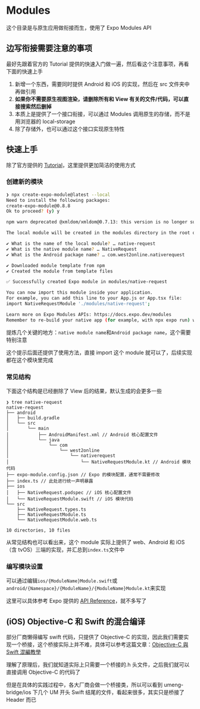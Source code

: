 # Modules

这个目录是与原生应用做衔接而生，使用了 Expo Modules API

## 边写衔接需要注意的事项

最好先跟着官方的 Tutorial 提供的快速入门做一遍，然后看这个注意事项，再看下面的快速上手

1. 新增一个东西，需要同时提供 Android 和 iOS 的实现，然后在 src 文件夹中再做引用
2. **如果你不需要原生视图渲染，请删除所有和 View 有关的文件/代码，可以直接搜索然后删掉**
3. 本质上是提供了一个接口衔接，可以通过 Modules 调用原生的存储，而不是用浏览器的 local-storage
4. 除了存储外，也可以通过这个接口实现原生特性

## 快速上手

除了官方提供的 [Tutorial](https://docs.expo.dev/modules/get-started/#adding-a-new-module-to-an-existing-application)，这里提供更加简洁的使用方式

### 创建新的模块

```bash
❯ npx create-expo-module@latest --local
Need to install the following packages:
create-expo-module@0.8.8
Ok to proceed? (y) y

npm warn deprecated @xmldom/xmldom@0.7.13: this version is no longer supported, please update to at least 0.8.*

The local module will be created in the modules directory in the root of your project. Learn more: https://expo.fyi/expo-module-local-autolinking.md

✔ What is the name of the local module? … native-request
✔ What is the native module name? … NativeRequest
✔ What is the Android package name? … com.west2online.nativerequest

✔ Downloaded module template from npm
✔ Created the module from template files

✅ Successfully created Expo module in modules/native-request

You can now import this module inside your application.
For example, you can add this line to your App.js or App.tsx file:
import NativeRequestModule './modules/native-request';

Learn more on Expo Modules APIs: https://docs.expo.dev/modules
Remember to re-build your native app (for example, with npx expo run) when you make changes to the module. Native code changes are not reloaded with Fast Refresh.
```

提炼几个关键的地方：`native module name`和`Android package name`，这个需要特别注意

这个提示后面还提供了使用方法，直接 import 这个 module 就可以了，后续实现都在这个模块里完成

### 常见结构

下面这个结构是已经删除了 View 后的结果，默认生成的会更多一些

```text
❯ tree native-request
native-request
├── android
│   ├── build.gradle
│   └── src
│       └── main
│           ├── AndroidManifest.xml // Android 核心配置文件
│           └── java
│               └── com
│                   └── west2online
│                       └── nativerequest
│                           └── NativeRequestModule.kt // Android 模块代码
├── expo-module.config.json // Expo 的模块配置，通常不需要修改
├── index.ts // 此处进行统一声明暴露
├── ios
│   ├── NativeRequest.podspec // iOS 核心配置文件
│   └── NativeRequestModule.swift // iOS 模块代码
└── src
    ├── NativeRequest.types.ts
    ├── NativeRequestModule.ts
    └── NativeRequestModule.web.ts

10 directories, 10 files
```

从常见结构也可以看出来，这个 module 实际上提供了 web、Android 和 iOS（含 tvOS）三端的实现，并汇总到`index.ts`文件中

### 编写模块设置

可以通过编辑`ios/{ModuleName}Module.swift`或`android/{Namespace}/{ModuleName}/{ModuleName}Module.kt`来实现

这里可以具体参考 Expo 提供的 [API Reference](https://docs.expo.dev/modules/module-api)，就不多写了

## (iOS) Objective-C 和 Swift 的混合编译

部分厂商懒得编写 swift 代码，只提供了 Objective-C 的实现，因此我们需要实现一个桥接，这个桥接实际上并不难，具体可以参考这篇文章：[Objective-C 與 Swift 混編教學](https://dnz-think.medium.com/objective-c-%E8%88%87-swift-%E6%B7%B7%E7%B7%A8%E6%95%99%E5%AD%B8-2e23ae62c067)

理解了原理后，我们就知道实际上只需要一个桥接的.h 头文件，之后我们就可以直接调用 Objective-C 的代码了

但是在具体的实践过程中，各大厂商会做一个桥接类，所以可以看到 umeng-bridge/ios 下几个 UM 开头 Swift 结尾的文件，看起来很多，其实只是桥接了 Header 而已
